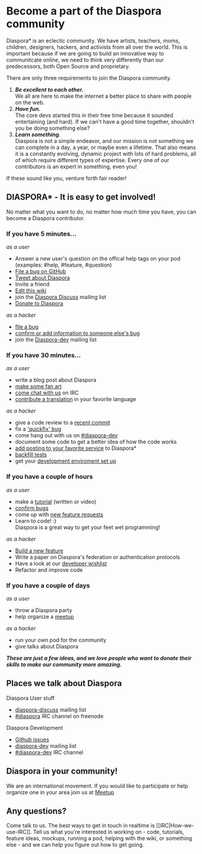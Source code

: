 # Become a part of the Diaspora community 

Diaspora\* is an eclectic community.  We have
artists, teachers, moms, children, designers, hackers, and activists
from all over the world.  This is important because if we are going to
build an innovative way to communitcate online, we need to think very
differently than our predecessors, both Open Source and proprietary.


There are only three requirements to join the Diaspora community.

  1. ***Be excellent to each other.***  
     We all are here to make the internet a better place to share with people on the web.
  2. ***Have fun.***  
     The core devs started this in their free time because it sounded entertaining (and hard).
     If we can't have a good time together, shouldn't you be doing something else?
  3. ***Learn something.***  
     Diaspora is not a simple endeavor, and our mission is not something we can complete in a day, 
     a year, or maybe even a lifetime.  That also means it is a constantly evolving, dynamic project
     with lots of hard problems, all of which require different types of
     expertise. Every one of our contributors is an expert in something, even you!

If these sound like you, venture forth fair reader!

## DIASPORA\* - It is easy to get involved!

No matter what you want to do, no matter how much time you have, you can
become a Diaspora contributor.  

### If you have 5 minutes...

*as a user* 

  * Answer a new user's question on the offical help tags on your pod  
    (examples: #help, #feature, #question)
  * [File a bug on GitHub](Report-a-bug)
  * [Tweet about Diaspora](http://twitter.com/home?status=Wow%2C%20the%20%23diaspora%20community%20is%20amazing!%20http%3A%2F%2Fbit.ly%2FeT7lzY)
  * Invite a friend
  * [Edit this wiki]()
  * join the [Diaspora Discuss](How-to-use-the-Mailing-Lists) mailing list
  * [Donate to Diaspora](https://diasporaproject.org/donate)

*as a hacker*

  * [file a bug](Report-a-bug)
  * [confirm or add information to someone else's bug][issues]
  * join the [Diaspora-dev](How-to-use-the-Mailing-Lists) mailing list

### If you have 30 minutes...

*as a user* 

  * write a blog post about Diaspora
  * [make some fan art](Logos,-Icons,-and-Visual-Art)
  * [come chat with us](How-we-use-IRC) on IRC
  * [contribute a translation](How-to-contribute-translations) in your favorite language

*as a hacker*

  * give a code review to a [recent commit](https://github.com/diaspora/diaspora/commits/master)
  * fix a ['quickfix' bug][issues]
  * come hang out with us on [#diaspora-dev](How-we-use-IRC)
  * document some code to get a better idea of how the code works
  * [add posting to your favorite service](Adding-your-favorite-service-to-Diaspora) to Diaspora\*
  * [backfill tests](Testing-workflow)
  * get your [development enviroment set up](Installation-Guides)

### If you have a couple of hours

*as a user*

  * make a [tutorial][diasporial] (written or video)
  * [confirm bugs][issues]
  * come up with [new feature requests](Feature-Request-Guidelines)
  * Learn to code! :)  
    Diaspora is a great way to get your feet wet programming!

*as a hacker*

  * [Build a new feature](Getting-Started-With-Contributing)
  * Write a paper on Diaspora's federation or authentication protocols
  * Have a look at our [developer wishlist](Developer-Feature-Wishlist)
  * Refactor and improve code

### If you have a couple of days

*as a user*

  * throw a Diaspora party
  * help organize a [meetup]

*as a hacker*

  * run your own pod for the community
  * give talks about Diaspora

***These are just a few ideas, and we love people who want to donate their skills to make our community more amazing.***

## Places we talk about Diaspora

Diaspora User stuff

  * [diaspora-discuss](How-to-use-the-Mailing-Lists) mailing list
  * [#diaspora](How-we-use-IRC) IRC channel on freenode

Diaspora Development

  * [Github issues][issues]
  * [diaspora-dev](How-to-use-the-Mailing-Lists) mailing list
  * [#diaspora-dev](How-we-use-IRC) IRC channel

## Diaspora in your community!

We are an international movement. If you would like to participate or help organize one in your area join us at [Meetup]

## Any questions?

Come talk to us. The best ways to get in touch in realtime is [[IRC|How-we-use-IRC]]. Tell us what you're interested in working on - code, tutorials, feature ideas, mockups, running a pod, helping with the wiki, or something else - and we can help you
figure out how to get going.


[issues]: https://github.com/diaspora/diaspora/issues
[meetup]: http://www.meetup.com/Diaspora
[diasporial]: http://diasporial.com/